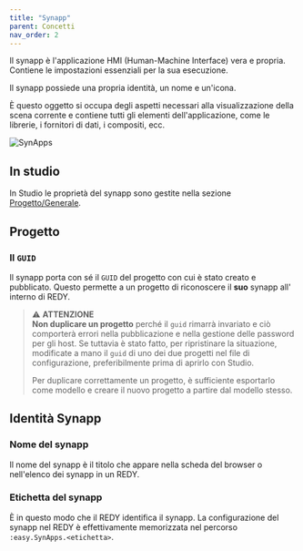 ```yaml
---
title: "Synapp"
parent: Concetti
nav_order: 2
---
```


Il synapp è l'applicazione HMI (Human-Machine Interface) vera e propria. Contiene le impostazioni essenziali per la sua esecuzione.

Il synapp possiede una propria identità, un nome e un'icona.

È questo oggetto si occupa degli aspetti necessari alla visualizzazione della scena corrente e contiene tutti gli elementi dell'applicazione, come le librerie, i fornitori di dati, i compositi, ecc.


![SynApps](../assets/scenes-nav.png)


## In studio

In Studio le proprietà del synapp sono gestite nella sezione [Progetto/Generale](./project.md#généralités).

## Progetto

### Il `GUID`
Il synapp porta con sé il `GUID` del progetto con cui è stato creato e pubblicato. Questo permette a un progetto di riconoscere il **suo** synapp all' interno di REDY.


> ⚠️ **ATTENZIONE**<br>
> **Non duplicare un progetto** perché il `guid` rimarrà invariato e ciò comporterà errori nella pubblicazione e nella gestione delle password per gli host. Se tuttavia è stato fatto, per ripristinare la situazione, modificate a mano il `guid` di uno dei due progetti nel file di configurazione, preferibilmente prima di aprirlo con Studio.
>
> Per duplicare correttamente un progetto, è sufficiente esportarlo come modello e creare il nuovo progetto a partire dal modello stesso.

## Identità Synapp

### Nome del synapp

Il nome del synapp è il titolo che appare nella scheda del browser o nell'elenco dei synapp in un REDY.

### Etichetta del synapp

È in questo modo che il REDY identifica il synapp. La configurazione del synapp nel REDY è effettivamente memorizzata nel percorso `:easy.SynApps.<etichetta>`.

